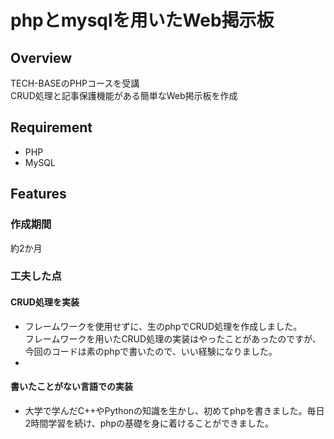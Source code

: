 # phpとmysqlを用いたWeb掲示板

## Overview
TECH-BASEのPHPコースを受講<br>
CRUD処理と記事保護機能がある簡単なWeb掲示板を作成

## Requirement
- PHP
- MySQL 

## Features
### 作成期間
約2か月
### 工夫した点
#### CRUD処理を実装
- フレームワークを使用せずに、生のphpでCRUD処理を作成しました。<br>
フレームワークを用いたCRUD処理の実装はやったことがあったのですが、今回のコードは素のphpで書いたので、いい経験になりました。
- 
#### 書いたことがない言語での実装
- 大学で学んだC++やPythonの知識を生かし、初めてphpを書きました。毎日2時間学習を続け、phpの基礎を身に着けることができました。

